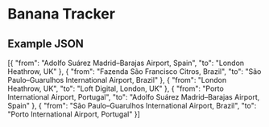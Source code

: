 # Banana Tracker

## Example JSON
[{
	"from": "Adolfo Suárez Madrid–Barajas Airport, Spain",
	"to": "London Heathrow, UK"
}, {
	"from": "Fazenda São Francisco Citros, Brazil",
	"to": "São Paulo–Guarulhos International Airport, Brazil"
}, {
	"from": "London Heathrow, UK",
	"to": "Loft Digital, London, UK"
}, {
	"from": "Porto International Airport, Portugal",
	"to": "Adolfo Suárez Madrid–Barajas Airport, Spain"
}, {
	"from": "São Paulo–Guarulhos International Airport, Brazil",
	"to": "Porto International Airport, Portugal"
}]